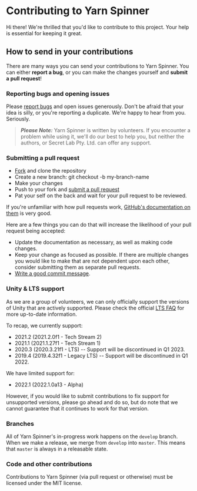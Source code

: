 # Contributing to Yarn Spinner

Hi there! We're thrilled that you'd like to contribute to this project. Your help is essential for keeping it great.

## How to send in your contributions

There are many ways you can send your contributions to Yarn Spinner. You can either **report a bug**, or you can make the changes yourself and **submit a pull request**!

### Reporting bugs and opening issues

Please [report bugs](https://github.com/YarnSpinnerTool/YarnSpinner-Unity/issues) and open issues generously. Don't be afraid that your idea is silly, or you're reporting a duplicate. We're happy to hear from you. Seriously.

> ***Please Note:*** Yarn Spinner is written by volunteers. If you encounter a problem while using it, we'll do our best to help you, but neither the authors, or Secret Lab Pty. Ltd. can offer any support.

### Submitting a pull request

* [Fork](https://github.com/YarnSpinnerTool/YarnSpinner-Unity/fork) and clone the repository
* Create a new branch: git checkout -b my-branch-name
* Make your changes
* Push to your fork and [submit a pull request](https://github.com/YarnSpinnerTool/YarnSpinner-Unity/compare)
* Pat your self on the back and wait for your pull request to be reviewed.

If you're unfamiliar with how pull requests work, [GitHub's documentation on them](https://help.github.com/articles/using-pull-requests/) is very good.

Here are a few things you can do that will increase the likelihood of your pull request being accepted:

* Update the documentation as necessary, as well as making code changes.
* Keep your change as focused as possible. If there are multiple changes you would like to make that are not dependent upon each other, consider submitting them as separate pull requests.
* [Write a good commit message](http://tbaggery.com/2008/04/19/a-note-about-git-commit-messages.html).

### Unity & LTS support

As we are a group of volunteers, we can only officially support the versions of Unity that are actively supported. Please check the official [LTS FAQ](https://support.unity.com/hc/en-us/articles/4403332003348-What-is-a-Unity-LTS-Long-Term-Support-version-and-what-can-I-expect-from-it-) for more up-to-date information.

To recap, we currently support:

* 2021.2 (2021.2.0f1 - Tech Stream 2)
* 2021.1 (2021.1.27f1 - Tech Stream 1)
* 2020.3 (2020.3.21f1 - LTS) -- Support will be discontinued in Q1 2023.
* 2019.4 (2019.4.32f1 - Legacy LTS) -- Support will be discontinued in Q1 2022.

We have limited support for:

* 2022.1 (2022.1.0a13 - Alpha)

However, if you would like to submit contributions to fix support for unsupported versions, please go ahead and do so, but do note that we cannot guarantee that it continues to work for that version.

### Branches

All of Yarn Spinner's in-progress work happens on the `develop` branch. When we make a release, we merge from `develop` into `master`. This means that `master` is always in a releasable state.

### Code and other contributions

Contributions to Yarn Spinner (via pull request or otherwise) must be licensed under the MIT license.
